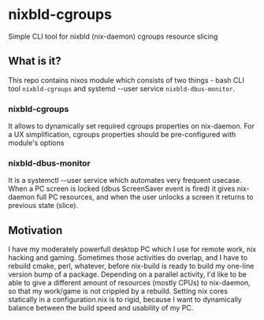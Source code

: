 # nixbld-cgroups
Simple CLI tool for nixbld (nix-daemon) cgroups resource slicing

## What is it?
This repo contains nixos module which consists of two things - bash CLI tool `nixbld-cgroups` and systemd --user service `nixbld-dbus-monitor`.

### nixbld-cgroups
It allows to dynamically set required cgroups properties on nix-daemon. For a UX simplification, cgroups properties should be pre-configured with module's options

### nixbld-dbus-monitor
It is a systemctl --user service which automates very frequent usecase. When a PC screen is locked (dbus ScreenSaver event is fired) it gives nix-daemon full PC resources,
and when the user unlocks a screen it returns to previous state (slice).

## Motivation
I have my moderately powerfull desktop PC which I use for remote work, nix hacking and gaming. Sometimes those activities do overlap, 
and I have to rebuild cmake, perl, whatever, before nix-build is ready to build my one-line version bump of a package. 
Depending on a parallel activity, I'd like to be able to give a different amount of resources (mostly CPUs) to nix-daemon,
so that my work/game is not crippled by a rebuild. 
Setting nix cores statically in a configuration.nix is to rigid, because I want to dynamically balance between the build speed and usability of my PC.
